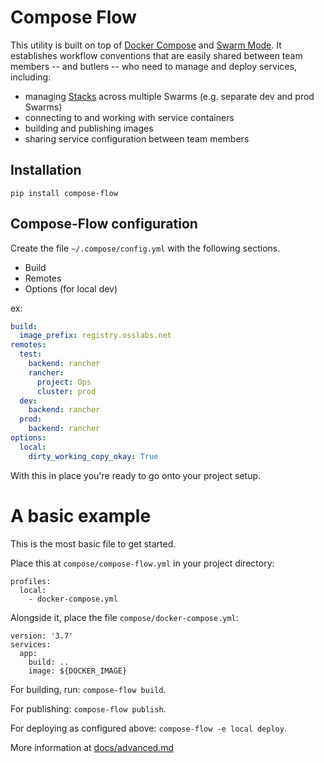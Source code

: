 # Compose Flow

This utility is built on top of [Docker Compose](https://docs.docker.com/compose/) and [Swarm Mode](https://docs.docker.com/engine/swarm/).  It establishes workflow conventions that are easily shared between team members -- and butlers -- who need to manage and deploy services, including:

- managing [Stacks](https://docs.docker.com/get-started/part5/#prerequisites) across multiple Swarms (e.g. separate dev and prod Swarms)
- connecting to and working with service containers
- building and publishing images
- sharing service configuration between team members


## Installation

```
pip install compose-flow
```


## Compose-Flow configuration

Create the file `~/.compose/config.yml` with the following sections.

- Build
- Remotes
- Options (for local dev)

ex:
```yaml
build:
  image_prefix: registry.osslabs.net
remotes:
  test:
    backend: rancher
    rancher:
      project: Ops
      cluster: prod
  dev:
    backend: rancher
  prod:
    backend: rancher
options:
  local:
    dirty_working_copy_okay: True    
```

With this in place you're ready to go onto your project setup.


# A basic example

This is the most basic file to get started.

Place this at `compose/compose-flow.yml` in your project directory:

```
profiles:
  local:
    - docker-compose.yml
```

Alongside it, place the file `compose/docker-compose.yml`:

```
version: '3.7'
services:
  app:
    build: ..
    image: ${DOCKER_IMAGE}
```

For building, run: `compose-flow build`.

For publishing: `compose-flow publish`.

For deploying as configured above: `compose-flow -e local deploy`.

More information at [docs/advanced.md](docs/advanced.md)
